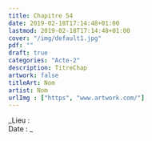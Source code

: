 ```yaml
---
title: Chapitre 54
date: 2019-02-18T17:14:48+01:00
lastmod: 2019-02-18T17:14:48+01:00
cover: "/img/default1.jpg"
pdf: ""
draft: true
categories: "Acte-2"
description: TitreChap
artwork: false
titleArt: Nom
artist: Nom
urlImg : ["https", "www.artwork.com/"]
---
```

_Lieu :   
Date : _